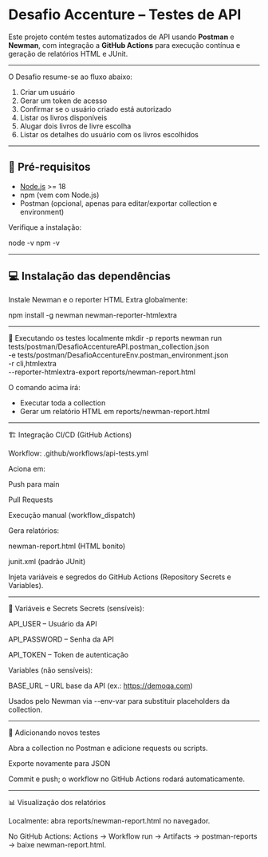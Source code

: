 # Desafio Accenture – Testes de API

Este projeto contém testes automatizados de API usando **Postman** e **Newman**, com integração a **GitHub Actions** para execução contínua e geração de relatórios HTML e JUnit.

---

O Desafio resume-se ao fluxo abaixo:
1. Criar um usuário
2. Gerar um token de acesso
3. Confirmar se o usuário criado está autorizado
4. Listar os livros disponíveis
5. Alugar dois livros de livre escolha
6. Listar os detalhes do usuário com os livros escolhidos

---

## 🔧 Pré-requisitos

- [Node.js](https://nodejs.org/en/) >= 18  
- npm (vem com Node.js) 
- Postman (opcional, apenas para editar/exportar collection e environment)

Verifique a instalação:

node -v
npm -v

---
## 💻 Instalação das dependências

Instale Newman e o reporter HTML Extra globalmente:

npm install -g newman newman-reporter-htmlextra

---
🚀 Executando os testes localmente
mkdir -p reports
newman run tests/postman/DesafioAccentureAPI.postman_collection.json \
  -e tests/postman/DesafioAccentureEnv.postman_environment.json \
  -r cli,htmlextra \
  --reporter-htmlextra-export reports/newman-report.html

O comando acima irá:
- Executar toda a collection
- Gerar um relatório HTML em reports/newman-report.html

---
🏗️ Integração CI/CD (GitHub Actions)

Workflow: .github/workflows/api-tests.yml

Aciona em:

Push para main

Pull Requests

Execução manual (workflow_dispatch)

Gera relatórios:

newman-report.html (HTML bonito)

junit.xml (padrão JUnit)

Injeta variáveis e segredos do GitHub Actions (Repository Secrets e Variables).

---
🔑 Variáveis e Secrets
Secrets (sensíveis):

API_USER – Usuário da API

API_PASSWORD – Senha da API

API_TOKEN – Token de autenticação

Variables (não sensíveis):

BASE_URL – URL base da API (ex.: https://demoqa.com)

Usados pelo Newman via --env-var para substituir placeholders da collection.

---
📝 Adicionando novos testes

Abra a collection no Postman e adicione requests ou scripts.

Exporte novamente para JSON

Commit e push; o workflow no GitHub Actions rodará automaticamente.

---
📊 Visualização dos relatórios

Localmente: abra reports/newman-report.html no navegador.

No GitHub Actions: Actions → Workflow run → Artifacts → postman-reports → baixe newman-report.html.
